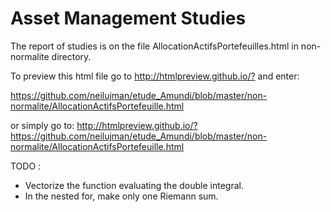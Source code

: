 # Asset Management Studies

The report of studies is on the file
AllocationActifsPortefeuilles.html in non-normalite directory.

To preview this html file go to
<http://htmlpreview.github.io/?>
and enter:

https://github.com/neilujman/etude_Amundi/blob/master/non-normalite/AllocationActifsPortefeuille.html

or simply go to:
<http://htmlpreview.github.io/?https://github.com/neilujman/etude_Amundi/blob/master/non-normalite/AllocationActifsPortefeuille.html>

TODO : 
* Vectorize the function evaluating the double integral.
* In the nested for, make only one Riemann sum.
